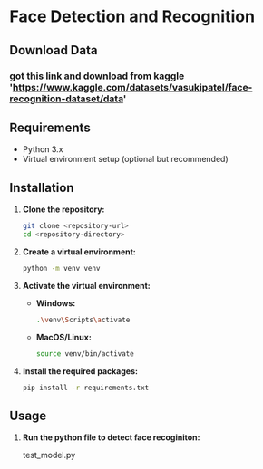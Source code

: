 # Face Detection and Recognition

## Download Data
### got this link and download from kaggle 'https://www.kaggle.com/datasets/vasukipatel/face-recognition-dataset/data'

## Requirements
- Python 3.x
- Virtual environment setup (optional but recommended)

## Installation

1. **Clone the repository:**

    ```bash
    git clone <repository-url>
    cd <repository-directory>
    ```

2. **Create a virtual environment:**

    ```bash
    python -m venv venv
    ```

3. **Activate the virtual environment:**

    - **Windows:**
      ```bash
      .\venv\Scripts\activate
      ```

    - **MacOS/Linux:**
      ```bash
      source venv/bin/activate
      ```

4. **Install the required packages:**

    ```bash
    pip install -r requirements.txt
    ```

## Usage

1. **Run the python file to detect face recoginiton:**

    test_model.py
